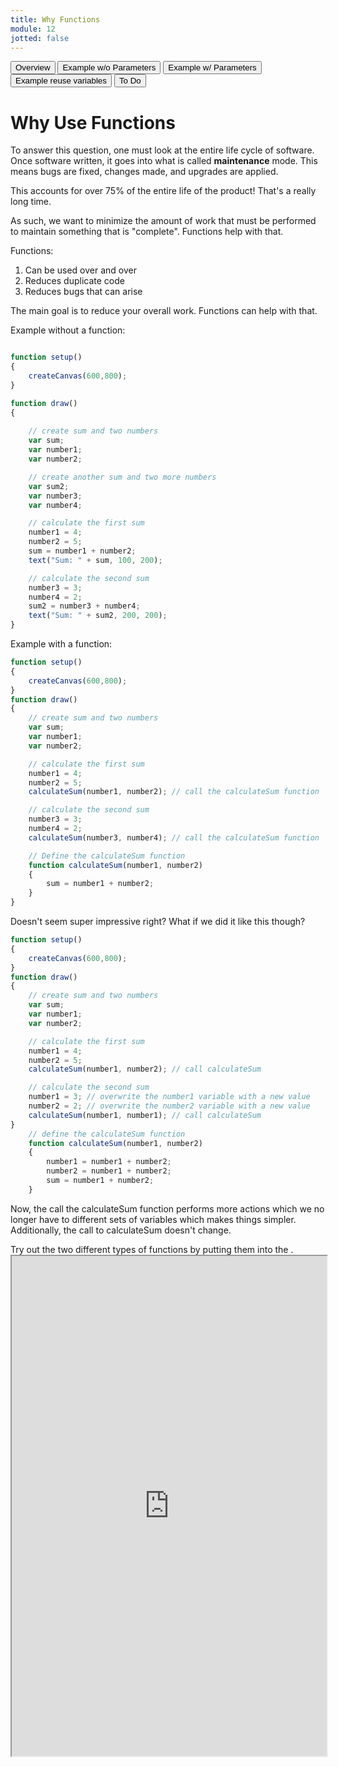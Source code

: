 ```yaml
---
title: Why Functions
module: 12
jotted: false
---
```


<div class="tab">
    <button class="tablinks active" onclick="openTab(event, 'Overview')">Overview</button>
    <button class="tablinks" onclick="openTab(event, 'Example1')">Example w/o Parameters</button>
    <button class="tablinks" onclick="openTab(event, 'Example2')">Example w/ Parameters</button>
    <button class="tablinks" onclick="openTab(event, 'Example3')">Example reuse variables</button>
    <button class="tablinks" onclick="openTab(event, 'ToDo')">To Do</button>

</div>

<div id="Overview" class="tabcontent" style="display:block">
<div class="tabhtml" markdown="1">

# Why Use Functions

To answer this question, one must look at the entire life cycle of software.  Once software written, it goes into what is called **maintenance** mode.  This means bugs are fixed, changes made, and upgrades are applied.

This accounts for over 75% of the entire life of the product!  That's a really long time.

As such, we want to minimize the amount of work that must be performed to maintain something that is "complete".  Functions help with that.

Functions:

1. Can be used over and over
2. Reduces duplicate code
3. Reduces bugs that can arise

The main goal is to reduce your overall work. Functions can help with that.

</div>
</div>

<div id="Example1" class="tabcontent" style="display:block">
<div class="tabhtml" markdown="1">

Example without a function:

```js

function setup()
{
    createCanvas(600,800);
}

function draw()
{
    
    // create sum and two numbers
    var sum;
    var number1;
    var number2;

    // create another sum and two more numbers
    var sum2;
    var number3;
    var number4;

    // calculate the first sum
    number1 = 4;
    number2 = 5;    
    sum = number1 + number2;
    text("Sum: " + sum, 100, 200);

    // calculate the second sum
    number3 = 3;
    number4 = 2;
    sum2 = number3 + number4;
    text("Sum: " + sum2, 200, 200);
}
```
</div>
</div>

<div id="Example1" class="tabcontent" style="display:block">
<div class="tabhtml" markdown="1">

Example with a function:

```js
function setup()
{
    createCanvas(600,800);
}
function draw()
{
    // create sum and two numbers
    var sum;
    var number1;
    var number2;

    // calculate the first sum
    number1 = 4;
    number2 = 5;    
    calculateSum(number1, number2); // call the calculateSum function

    // calculate the second sum
    number3 = 3;
    number4 = 2;
    calculateSum(number3, number4); // call the calculateSum function

    // Define the calculateSum function    
    function calculateSum(number1, number2)
    {
        sum = number1 + number2;
    }
}
```

</div>
</div>

<div id="Example3" class="tabcontent" style="display:block">
<div class="tabhtml" markdown="1">
Doesn't seem super impressive right?  What if we did it like this though?

```js
function setup()
{
    createCanvas(600,800);
}
function draw()
{
    // create sum and two numbers
    var sum;
    var number1;
    var number2;

    // calculate the first sum
    number1 = 4;
    number2 = 5;    
    calculateSum(number1, number2); // call calculateSum

    // calculate the second sum
    number1 = 3; // overwrite the number1 variable with a new value
    number2 = 2; // overwrite the number2 variable with a new value
    calculateSum(number1, number1); // call calculateSum
}   
    // define the calculateSum function
    function calculateSum(number1, number2)
    {
        number1 = number1 + number2;
        number2 = number1 + number2;
        sum = number1 + number2;
    }

```

Now, the call the calculateSum function performs more actions which we no longer have to different sets of variables which makes things simpler. Additionally, the call to calculateSum doesn't change.

</div>
</div>

<div id="ToDo" class="tabcontent" >
<div class="tabhtml" markdown="1">
Try out the two different types of functions by putting them into the .

<iframe src="https://editor.p5js.org/" width="100%" height="800px"></iframe>
</div>
</div>